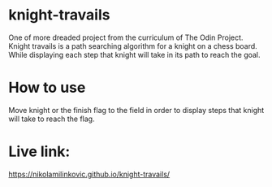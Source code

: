 # knight-travails
One of more dreaded project from the curriculum of The Odin Project.
Knight travails is a path searching algorithm for a knight on a chess board. 
While displaying each step that knight will take in its path to reach the goal.

# How to use
Move knight or the finish flag to the field in order to display steps that knight will take to reach the flag.

# Live link:
https://nikolamilinkovic.github.io/knight-travails/